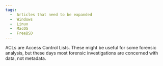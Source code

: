 ```yaml
---
tags:
  -  Articles that need to be expanded
  -  Windows
  -  Linux
  -  MacOS
  -  FreeBSD
---
```

ACLs are Access Control Lists. These might be useful for some forensic
analysis, but these days most forensic investigations are concerned with
data, not metadata.